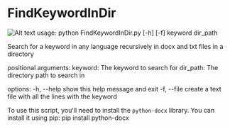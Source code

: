# FindKeywordInDir
![Alt text]([http://full/path/to/img.jpg](https://github.com/asher-epstein-42/FindKeywordInDir/blob/main/Screenshot.png) "Optional title")
usage: python FindKeywordInDir.py [-h] [-f] keyword dir_path

Search for a keyword in any language recursively in docx and txt files in a directory

positional arguments:
  keyword:     The keyword to search for
  dir_path:    The directory path to search in

options:
  -h, --help  show this help message and exit
  -f, --file  create a text file with all the lines with the keyword


To use this script, you'll need to install the `python-docx` library. You can install it using pip:
pip install python-docx
